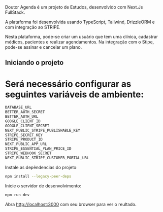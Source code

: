 Doutor Agenda é um projeto de Estudos, desenvolvido com Next.Js FullStack.

A plataforma foi desenvolvida usando TypeScript, Tailwind, DrizzleORM e com integração ao STRIPE.

Nesta plataforma, pode-se criar um usuário que tem uma clínica, cadastrar médicos, pacientes e realizar agendamentos.
Na integração com o Stipe, pode-se assinar e cancelar um plano.

## Iniciando o projeto

# Será necessário configurar as seguintes variáveis de ambiente:
```bash
DATABASE_URL
BETTER_AUTH_SECRET
BETTER_AUTH_URL
GOOGLE_CLIENT_ID
GOOGLE_CLIENT_SECRET
NEXT_PUBLIC_STRIPE_PUBLISHABLE_KEY
STRIPE_SECRET_KEY
STRIPE_PRODUCT_ID
NEXT_PUBLIC_APP_URL
STRIPE_ESSENTIAL_PLAN_PRICE_ID
STRIPE_WEBHOOK_SECRET
NEXT_PUBLIC_STRIPE_CUSTOMER_PORTAL_URL
```

Instale as depêndencias do projeto
```bash
npm install --legacy-peer-deps
```

Inicie o servidor de desenvolvimento:

```bash
npm run dev
```

Abra [http://localhost:3000](http://localhost:3000) com seu browser para ver o reultado.
